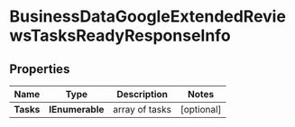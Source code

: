 # BusinessDataGoogleExtendedReviewsTasksReadyResponseInfo


## Properties

| Name | Type | Description | Notes |
|------------ | ------------- | ------------- | -------------|
**Tasks** | **IEnumerable<BusinessDataGoogleExtendedReviewsTasksReadyTaskInfo>** | array of tasks |[optional]|